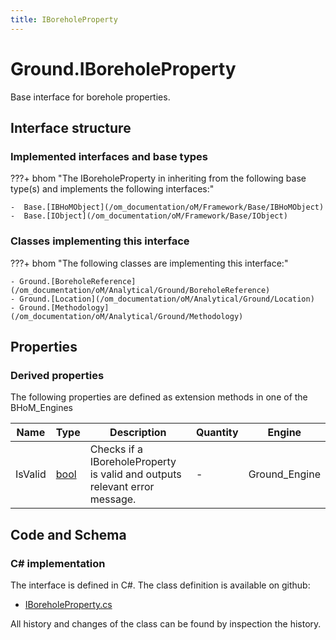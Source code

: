 ```yaml
---
title: IBoreholeProperty
---
```


# Ground.IBoreholeProperty

Base interface for borehole properties.

## Interface structure

### Implemented interfaces and base types

???+ bhom "The IBoreholeProperty in inheriting from the following base type(s) and implements the following interfaces:"

    -  Base.[IBHoMObject](/om_documentation/oM/Framework/Base/IBHoMObject)
    -  Base.[IObject](/om_documentation/oM/Framework/Base/IObject)


### Classes implementing this interface

???+ bhom "The following classes are implementing this interface:"

    - Ground.[BoreholeReference](/om_documentation/oM/Analytical/Ground/BoreholeReference)
    - Ground.[Location](/om_documentation/oM/Analytical/Ground/Location)
    - Ground.[Methodology](/om_documentation/oM/Analytical/Ground/Methodology)


## Properties

### Derived properties

The following properties are defined as extension methods in one of the BHoM_Engines

| Name             | Type             | Description      | Quantity         | Engine           |
|------------------|------------------|------------------|------------------|------------------|
| IsValid | [bool](https://learn.microsoft.com/en-us/dotnet/api/System.Boolean?view=netstandard-2.0) | Checks if a IBoreholeProperty is valid and outputs relevant error message. | - | Ground_Engine |


## Code and Schema

### C# implementation

The interface is defined in C#. The class definition is available on github:

- [IBoreholeProperty.cs](https://github.com/BHoM/BHoM/blob/develop/Ground_oM/BoreholeProperties/IBoreholeProperty.cs)

All history and changes of the class can be found by inspection the history.
